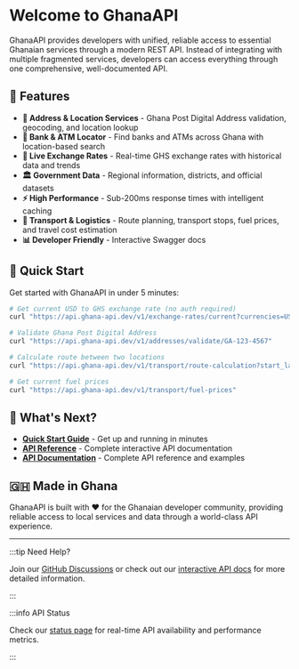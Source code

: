 # Welcome to GhanaAPI

GhanaAPI provides developers with unified, reliable access to essential Ghanaian services through a modern REST API. Instead of integrating with multiple fragmented services, developers can access everything through one comprehensive, well-documented API.

## 🌟 Features

- **📍 Address & Location Services** - Ghana Post Digital Address validation, geocoding, and location lookup
- **🏦 Bank & ATM Locator** - Find banks and ATMs across Ghana with location-based search
- **💱 Live Exchange Rates** - Real-time GHS exchange rates with historical data and trends
- **🏛️ Government Data** - Regional information, districts, and official datasets
- **⚡ High Performance** - Sub-200ms response times with intelligent caching
- **🚗 Transport & Logistics** - Route planning, transport stops, fuel prices, and travel cost estimation
- **📊 Developer Friendly** - Interactive Swagger docs

## 🚀 Quick Start

Get started with GhanaAPI in under 5 minutes:

```bash
# Get current USD to GHS exchange rate (no auth required)
curl "https://api.ghana-api.dev/v1/exchange-rates/current?currencies=USD"

# Validate Ghana Post Digital Address
curl "https://api.ghana-api.dev/v1/addresses/validate/GA-123-4567"

# Calculate route between two locations
curl "https://api.ghana-api.dev/v1/transport/route-calculation?start_lat=5.6037&start_lng=-0.187&end_lat=6.6885&end_lng=-1.6244"

# Get current fuel prices
curl "https://api.ghana-api.dev/v1/transport/fuel-prices"
```

## 📖 What's Next?

- **[Quick Start Guide](./getting-started/quick-start)** - Get up and running in minutes
- **[API Reference](https://api.ghana-api.dev/docs)** - Complete interactive API documentation
- **[API Documentation](./api/overview)** - Complete API reference and examples

## 🇬🇭 Made in Ghana

GhanaAPI is built with ❤️ for the Ghanaian developer community, providing reliable access to local services and data through a world-class API experience.

---

:::tip Need Help?

Join our [GitHub Discussions](https://github.com/teebhagg/GhanaAPI/discussions) or check out our [interactive API docs](https://api.ghana-api.dev/docs) for more detailed information.

:::

:::info API Status

Check our [status page](https://status.ghana-api.dev) for real-time API availability and performance metrics.

:::
